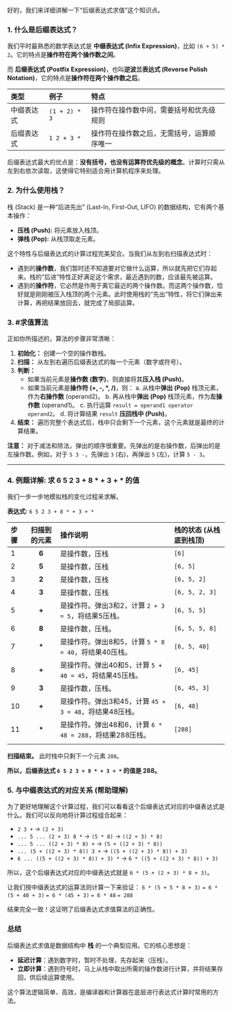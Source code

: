 好的，我们来详细讲解一下“后缀表达式求值”这个知识点。

### 1. 什么是后缀表达式？

我们平时最熟悉的数学表达式是 **中缀表达式 (Infix Expression)**，比如 `(6 + 5) * 2`。它的特点是**操作符在两个操作数之间**。

而 **后缀表达式 (Postfix Expression)**，也叫**逆波兰表达式 (Reverse Polish Notation)**，它的特点是**操作符在两个操作数之后**。

| 类型 | 例子 | 特点 |
| :--- | :--- | :--- |
| 中缀表达式 | `(1 + 2) * 3` | 操作符在操作数中间，需要括号和优先级规则 |
| 后缀表达式 | `1 2 + 3 *` | 操作符在操作数之后，无需括号，运算顺序唯一 |

后缀表达式最大的优点是：**没有括号，也没有运算符优先级的概念**。计算时只需从左到右依次读取，这使得它特别适合用计算机程序来处理。

### 2. 为什么使用栈？

栈 (Stack) 是一种“后进先出” (Last-In, First-Out, LIFO) 的数据结构，它有两个基本操作：
*   **压栈 (Push):** 将元素放入栈顶。
*   **弹栈 (Pop):** 从栈顶取走元素。

这个特性与后缀表达式的计算过程完美契合。当我们从左到右扫描表达式时：
*   遇到的**操作数**，我们暂时还不知道要对它做什么运算，所以就先把它们存起来。栈的“后进”特性正好满足这个需求，最近遇到的数，应该最先被运算。
*   遇到的**操作符**，它必然是作用于离它最近的两个操作数。而这两个操作数，恰好就是刚刚被压入栈顶的两个元素。此时使用栈的“先出”特性，将它们弹出来计算，再把结果放回去，就完成了局部运算。

### 3. #求值算法

正如你所描述的，算法的步骤非常清晰：

1.  **初始化：** 创建一个空的操作数栈。
2.  **扫描：** 从左到右遍历后缀表达式的每一个元素（数字或符号）。
3.  **判断：**
    *   如果当前元素是**操作数 (数字)**，则直接将其**压入栈 (Push)**。
    *   如果当前元素是**操作符 (+, -, \*, /)**，则：
        a.  从栈中**弹出 (Pop)** 栈顶元素，作为**右操作数** (operand2)。
        b.  再从栈中**弹出 (Pop)** 栈顶元素，作为**左操作数** (operand1)。
        c.  执行运算 `result = operand1 operator operand2`。
        d.  将计算结果 `result` **压回栈中 (Push)**。
4.  **结束：** 遍历完整个表达式后，栈中只会剩下一个元素，这个元素就是最终的计算结果。

**注意：** 对于减法和除法，弹出的顺序很重要。先弹出的是右操作数，后弹出的是左操作数。例如，对于 `5 3 -`，先弹出 `3` (右)，再弹出 `5` (左)，计算 `5 - 3`。

---

### 4. 例题详解: 求 $6\;5\;2\;3\;+\;8\;*\;+\;3\;+\;*$ 的值

我们一步一步地模拟栈的变化过程来求解。

**表达式:** `6 5 2 3 + 8 * + 3 + *`

| 步骤  | 扫描到的元素 | 操作说明                                    | 栈的状态 (从栈底到栈顶)  |
| :-- | :----: | :-------------------------------------- | :------------- |
| 1   | **6**  | 是操作数，压栈                                 | `[6]`          |
| 2   | **5**  | 是操作数，压栈                                 | `[6, 5]`       |
| 3   | **2**  | 是操作数，压栈                                 | `[6, 5, 2]`    |
| 4   | **3**  | 是操作数，压栈                                 | `[6, 5, 2, 3]` |
| 5   | **+**  | 是操作符。弹出3和2，计算 `2 + 3 = 5`，将结果5压栈。       | `[6, 5, 5]`    |
| 6   | **8**  | 是操作数，压栈。                                | `[6, 5, 5, 8]` |
| 7   | **\*** | 是操作符。弹出8和5，计算 `5 * 8 = 40`，将结果40压栈。     | `[6, 5, 40]`   |
| 8   | **+**  | 是操作符。弹出40和5，计算 `5 + 40 = 45`，将结果45压栈。   | `[6, 45]`      |
| 9   | **3**  | 是操作数，压栈。                                | `[6, 45, 3]`   |
| 10  | **+**  | 是操作符。弹出3和45，计算 `45 + 3 = 48`，将结果48压栈。   | `[6, 48]`      |
| 11  | **\*** | 是操作符。弹出48和6，计算 `6 * 48 = 288`，将结果288压栈。 | `[288]`        |
|     |        |                                         |                |

**扫描结束。** 此时栈中只剩下一个元素 `288`。

**所以，后缀表达式 `6 5 2 3 + 8 * + 3 + *` 的值是 288。**

### 5. 与中缀表达式的对应关系 (帮助理解)

为了更好地理解这个计算过程，我们可以看看这个后缀表达式对应的中缀表达式是什么。我们可以反向地将计算过程组合起来：

*   `2 3 +`  ->  `(2 + 3)`
*   `... 5 ... (2 + 3) 8 *` -> `(5 * 8)` -> `((2 + 3) * 8)`
*   `... 5 ... ((2 + 3) * 8) +` -> `(5 + ((2 + 3) * 8))`
*   `... (5 + ((2 + 3) * 8)) 3 +` -> `((5 + ((2 + 3) * 8)) + 3)`
*   `6 ... ((5 + ((2 + 3) * 8)) + 3) *` -> `6 * ((5 + ((2 + 3) * 8)) + 3)`

所以，这个后缀表达式对应的中缀表达式就是 `6 * (5 + (2 + 3) * 8 + 3)`。

让我们按中缀表达式的运算法则计算一下来验证：
`6 * (5 + 5 * 8 + 3)`
`= 6 * (5 + 40 + 3)`
`= 6 * (45 + 3)`
`= 6 * 48`
`= 288`

结果完全一致！这证明了后缀表达式求值算法的正确性。

### 总结

后缀表达式求值是数据结构中 **栈** 的一个典型应用。它的核心思想是：
*   **延迟计算**：遇到数字时，暂时不处理，先存起来（压栈）。
*   **立即计算**：遇到符号时，马上从栈中取出所需的操作数进行计算，并将结果存回，供后续运算使用。

这个算法逻辑简单、高效，是编译器和计算器在底层进行表达式计算时常用的方法。